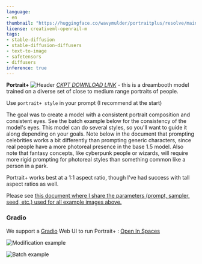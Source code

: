 ```yaml
---
language:
- en
thumbnail: "https://huggingface.co/wavymulder/portraitplus/resolve/main/imgs/page1.jpg"
license: creativeml-openrail-m
tags:
- stable-diffusion
- stable-diffusion-diffusers
- text-to-image
- safetensors
- diffusers
inference: true
---
```




**Portrait+**
![Header](https://huggingface.co/wavymulder/portraitplus/resolve/main/imgs/page1.jpg)
[*CKPT DOWNLOAD LINK*](https://huggingface.co/wavymulder/portraitplus/resolve/main/portrait%2B1.0.ckpt) - this is a dreambooth model trained on a diverse set of close to medium range portraits of people. 

Use `portrait+ style` in your prompt (I recommend at the start)

The goal was to create a model with a consistent portrait composition and consistent eyes. See the batch example below for the consistency of the model's eyes. This model can do several styles, so you'll want to guide it along depending on your goals. Note below in the document that prompting celebrities works a bit differently than prompting generic characters, since real people have a more photoreal presence in the base 1.5 model. Also note that fantasy concepts, like cyberpunk people or wizards, will require more rigid prompting for photoreal styles than something common like a person in a park.

Portrait+ works best at a 1:1 aspect ratio, though I've had success with tall aspect ratios as well.

Please see [this document where I share the parameters (prompt, sampler, seed, etc.) used for all example images above.](https://huggingface.co/wavymulder/portraitplus/resolve/main/parameters_for_samples.txt)

### Gradio

We support a [Gradio](https://github.com/gradio-app/gradio) Web UI to run Portrait+ :
[Open In Spaces](https://huggingface.co/spaces/wavymulder/portraitplus)

![Modification example](https://huggingface.co/wavymulder/portraitplus/resolve/main/imgs/page2.jpg)

![Batch example](https://huggingface.co/wavymulder/portraitplus/resolve/main/imgs/batchgrid.jpg)